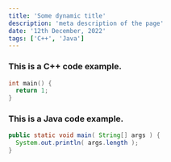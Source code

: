 ```yaml
---
title: 'Some dynamic title'
description: 'meta description of the page'
date: '12th December, 2022'
tags: ['C++', 'Java']
---
```


### This is a C++ code example.

```cpp
int main() {
  return 1;
}
```

### This is a Java code example.

```java
public static void main( String[] args ) {
  System.out.println( args.length );
}
```